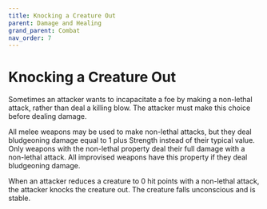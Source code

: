 ```yaml
---
title: Knocking a Creature Out
parent: Damage and Healing
grand_parent: Combat
nav_order: 7
---
```


# Knocking a Creature Out
Sometimes an attacker wants to incapacitate a foe by making a non-lethal attack, rather than deal a killing blow. The attacker must make this choice before dealing damage.

All melee weapons may be used to make non-lethal attacks, but they deal bludgeoning damage equal to 1 plus Strength instead of their typical value. Only weapons with the non-lethal property deal their full damage with a non-lethal attack. All improvised weapons have this property if they deal bludgeoning damage.

When an attacker reduces a creature to 0 hit points with a non-lethal attack, the attacker knocks the creature out. The creature falls unconscious and is stable.
